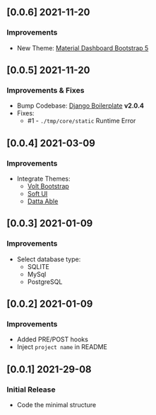 
## [0.0.6] 2021-11-20
### Improvements 

- New Theme: [Material Dashboard Bootstrap 5](https://appseed.us/admin-dashboards/django-dashboard-material)

## [0.0.5] 2021-11-20
### Improvements & Fixes

- Bump Codebase: [Django Boilerplate](https://github.com/app-generator/boilerplate-code-django-dashboard) **v2.0.4**
- Fixes: 
  - #1 - `./tmp/core/static` Runtime Error

## [0.0.4] 2021-03-09
### Improvements

- Integrate Themes: 
  - [Volt Bootstrap](https://appseed.us/admin-dashboards/django-dashboard-volt)
  - [Soft UI](https://appseed.us/product/django-soft-ui-dashboard)
  - [Datta Able](https://appseed.us/admin-dashboards/django-datta-able)  

## [0.0.3] 2021-01-09
### Improvements

- Select database type: 
  - SQLITE
  - MySql
  - PostgreSQL  

## [0.0.2] 2021-01-09
### Improvements

- Added PRE/POST hooks
- Inject `project name` in README  

## [0.0.1] 2021-29-08
### Initial Release

- Code the minimal structure
